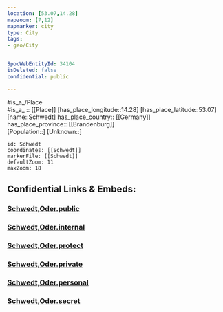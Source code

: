 ```yaml
---
location: [53.07,14.28] 
mapzoom: [7,12] 
mapmarker: city 
type: City
tags:
- geo/City


SpocWebEntityId: 34104
isDeleted: false
confidential: public

---
```

#is_a_/Place  
#is_a_ :: [[Place]] 
[has_place_longitude::14.28] 
[has_place_latitude::53.07] 
[name::Schwedt] 
has_place_country:: [[Germany]]  
has_place_province:: [[Brandenburg]]  
[Population::] 
[Unknown::] 


```leaflet
id: Schwedt
coordinates: [[Schwedt]] 
markerFile: [[Schwedt]] 
defaultZoom: 11 
maxZoom: 18
```


## Confidential Links & Embeds: 

### [Schwedt,Oder.public](/_public/\Earth\Continent\Europe\Europe~Central\Germany\Germany~East\Brandenburg\counties~Brandenburg\Uckermark\cities~UckermarkSchwedt,Oder.public.md) 

### [Schwedt,Oder.internal](/_internal/\Earth\Continent\Europe\Europe~Central\Germany\Germany~East\Brandenburg\counties~Brandenburg\Uckermark\cities~UckermarkSchwedt,Oder.internal.md) 

### [Schwedt,Oder.protect](/_protect/\Earth\Continent\Europe\Europe~Central\Germany\Germany~East\Brandenburg\counties~Brandenburg\Uckermark\cities~UckermarkSchwedt,Oder.protect.md) 

### [Schwedt,Oder.private](/_private/\Earth\Continent\Europe\Europe~Central\Germany\Germany~East\Brandenburg\counties~Brandenburg\Uckermark\cities~UckermarkSchwedt,Oder.private.md) 

### [Schwedt,Oder.personal](/_personal/\Earth\Continent\Europe\Europe~Central\Germany\Germany~East\Brandenburg\counties~Brandenburg\Uckermark\cities~UckermarkSchwedt,Oder.personal.md) 

### [Schwedt,Oder.secret](/_secret/\Earth\Continent\Europe\Europe~Central\Germany\Germany~East\Brandenburg\counties~Brandenburg\Uckermark\cities~UckermarkSchwedt,Oder.secret.md)

